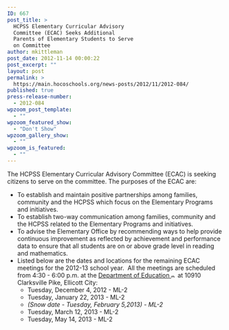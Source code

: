```yaml
---
ID: 667
post_title: >
  HCPSS Elementary Curricular Advisory
  Committee (ECAC) Seeks Additional
  Parents of Elementary Students to Serve
  on Committee
author: mkittleman
post_date: 2012-11-14 00:00:22
post_excerpt: ""
layout: post
permalink: >
  https://main.hocoschools.org/news-posts/2012/11/2012-084/
published: true
press-release-number:
  - 2012-084
wpzoom_post_template:
  - ""
wpzoom_featured_show:
  - "Don't Show"
wpzoom_gallery_show:
  - ""
wpzoom_is_featured:
  - ""
---
```

The HCPSS Elementary Curricular Advisory Committee (ECAC) is seeking citizens to serve on the committee. The purposes of the ECAC are:
<ul>
	<li>To establish and maintain positive partnerships among families, community and the HCPSS which focus on the Elementary Programs and initiatives.</li>
	<li>To establish two-way communication among families, community and the HCPSS related to the Elementary Programs and initiatives.</li>
	<li>To advise the Elementary Office by recommending ways to help provide continuous improvement as reflected by achievement and performance data to ensure that all students are on or above grade level in reading and mathematics.</li>
	<li>Listed below are the dates and locations for the remaining ECAC meetings for the 2012-13 school year.  All the meetings are scheduled from 4:30 - 6:00 p.m. at the <a href="http://maps.google.com/maps?hl=en&amp;q=10910+Clarksville+Pike,+Ellicott+City,+MD+21042&amp;btnG=Search" target="_blank">Department of Education <img alt="new webpage icon" src="http://www.hcpss.org/images/new_webpage.gif" width="11" height="10" align="bottom" border="0" /></a> at 10910 Clarksville Pike, Ellicott City:
<ul>
	<li>Tuesday, December 4, 2012 - ML-2</li>
	<li>Tuesday, January 22, 2013 - ML-2</li>
	<li><em>(Snow date - Tuesday, February 5,2013) - ML-2</em></li>
	<li>Tuesday, March 12, 2013 - ML-2</li>
	<li>Tuesday, May 14, 2013 - ML-2</li>
</ul>
</li>
</ul>